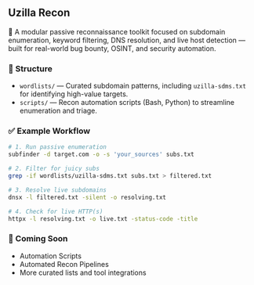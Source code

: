 ## Uzilla Recon

🚀 A modular passive reconnaissance toolkit focused on subdomain enumeration, keyword filtering, DNS resolution, and live host detection — built for real-world bug bounty, OSINT, and security automation.

### 📁 Structure

- `wordlists/` — Curated subdomain patterns, including `uzilla-sdms.txt` for identifying high-value targets.
- `scripts/` — Recon automation scripts (Bash, Python) to streamline enumeration and triage.

### ✅ Example Workflow

```bash
# 1. Run passive enumeration
subfinder -d target.com -o -s 'your_sources' subs.txt

# 2. Filter for juicy subs
grep -if wordlists/uzilla-sdms.txt subs.txt > filtered.txt

# 3. Resolve live subdomains
dnsx -l filtered.txt -silent -o resolving.txt

# 4. Check for live HTTP(s)
httpx -l resolving.txt -o live.txt -status-code -title
```

### 📌 Coming Soon

- Automation Scripts
- Automated Recon Pipelines
- More curated lists and tool integrations